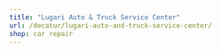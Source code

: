```yaml
---
title: "Lugari Auto & Truck Service Center"
url: /decatur/lugari-auto-and-truck-service-center/
shop: car repair
---
```

